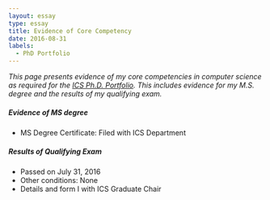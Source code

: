 ```yaml
---
layout: essay  
type: essay  
title: Evidence of Core Competency  
date: 2016-08-31  
labels:
  - PhD Portfolio
---
```


*This page presents evidence of my core competencies in computer science as required for the [ICS Ph.D. Portfolio](http://www.ics.hawaii.edu/academics/graduate-degree-programs/ph-d-in-ics/#phd-portfolio). This includes evidence for my M.S. degree and the results of my qualifying exam.*

##### Evidence of MS degree
* MS Degree Certificate: Filed with ICS Department

##### Results of Qualifying Exam
* Passed on July 31, 2016
* Other conditions: None
* Details and form I with ICS Graduate Chair



